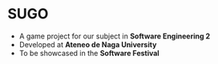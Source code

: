 # **SUGO**

- A game project for our subject in **Software Engineering 2**  
- Developed at **Ateneo de Naga University**  
- To be showcased in the **Software Festival**  
